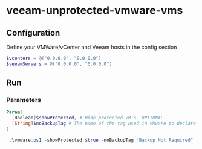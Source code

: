# veeam-unprotected-vmware-vms

## Configuration

Define your VMWare/vCenter and Veeam hosts in the config section

```powershell
$vcenters = @("0.0.0.0", "0.0.0.0")
$veeamServers = @("0.0.0.0", "0.0.0.0")
```

## Run

### Parameters

```powershell
Param(
  [Boolean]$showProtected, # Hide protected VM's. OPTIONAL.
  [String]$noBackupTag # The name of the tag used in VMware to declare that the VM does not been to be protected. OPTIONAL.
)
```

```powershell
 .\vmware.ps1 -showProtected $true -noBackupTag "Backup Not Required"
```
